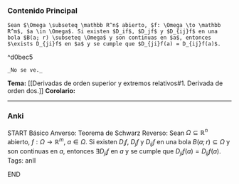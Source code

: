 ### Contenido Principal

```ad-theorem
Sean $\Omega \subseteq \mathbb R^n$ abierto, $f: \Omega \to \mathbb R^m$, $a \in \Omega$. Si existen $D_if$, $D_jf$ y $D_{ij}f$ en una bola $B(a; r) \subseteq \Omega$ y son continuas en $a$, entonces $\exists D_{ji}f$ en $a$ y se cumple que $D_{ji}f(a) = D_{ij}f(a)$.
```

^d0bec5

```ad-proof
_No se ve._
```

**Tema:** [[Derivadas de orden superior y extremos relativos#1. Derivada de orden dos.]]
**Corolario:**

---
### Anki

START
Básico
Anverso: Teorema de Schwarz
Reverso: Sean $\Omega \subseteq \mathbb R^n$ abierto, $f: \Omega \to \mathbb R^m$, $a \in \Omega$. Si existen $D_if$, $D_jf$ y $D_{ij}f$ en una bola $B(a; r) \subseteq \Omega$ y son continuas en $a$, entonces $\exists D_{ji}f$ en $a$ y se cumple que $D_{ji}f(a) = D_{ij}f(a)$.
Tags: anII
<!--ID: 1730228001567-->
END
